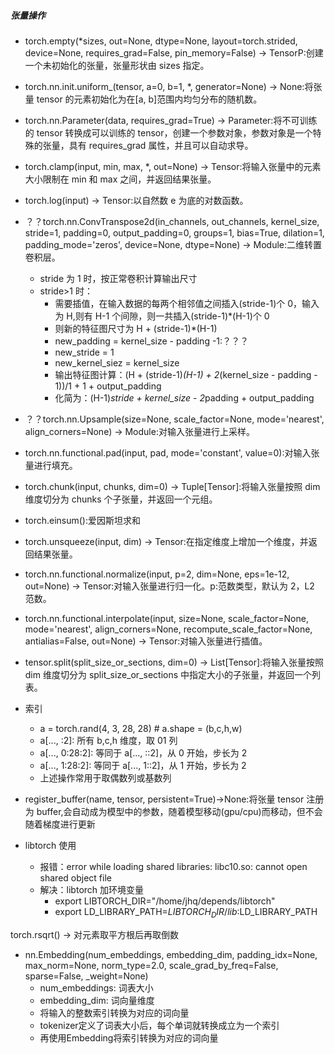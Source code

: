 <!--
 * @Author: jhq
 * @Date: 2025-02-08 14:15:50
 * @LastEditTime: 2025-03-26 12:01:10
 * @Description:
-->

##### 张量操作

- torch.empty(\*sizes, out=None, dtype=None, layout=torch.strided, device=None, requires_grad=False, pin_memory=False) → TensorP:创建一个未初始化的张量，张量形状由 sizes 指定。
- torch.nn.init.uniform\_(tensor, a=0, b=1, \*, generator=None) → None:将张量 tensor 的元素初始化为在[a, b]范围内均匀分布的随机数。
- torch.nn.Parameter(data, requires_grad=True) → Parameter:将不可训练的 tensor 转换成可以训练的 tensor，创建一个参数对象，参数对象是一个特殊的张量，具有 requires_grad 属性，并且可以自动求导。
- torch.clamp(input, min, max, \*, out=None) -> Tensor:将输入张量中的元素大小限制在 min 和 max 之间，并返回结果张量。
- torch.log(input) -> Tensor:以自然数 e 为底的对数函数。
- ？？torch.nn.ConvTranspose2d(in_channels, out_channels, kernel_size, stride=1, padding=0, output_padding=0, groups=1, bias=True, dilation=1, padding_mode='zeros', device=None, dtype=None) → Module:二维转置卷积层。
  - stride 为 1 时，按正常卷积计算输出尺寸
  - stride>1 时：
    - 需要插值，在输入数据的每两个相邻值之间插入(stride-1)个 0，输入为 H,则有 H-1 个间隙，则一共插入(stride-1)\*(H-1)个 0
    - 则新的特征图尺寸为 H + (stride-1)\*(H-1)
    - new_padding = kernel_size - padding -1:？？？
    - new_stride = 1
    - new_kernel_siez = kernel_size
    - 输出特征图计算：(H + (stride-1)_(H-1) + 2_(kernel_size - padding - 1))/1 + 1 + output_padding
    - 化简为：(H-1)*stride + kernel_size - 2*padding + output_padding
- ？？torch.nn.Upsample(size=None, scale_factor=None, mode='nearest', align_corners=None) → Module:对输入张量进行上采样。
- torch.nn.functional.pad(input, pad, mode='constant', value=0):对输入张量进行填充。
- torch.chunk(input, chunks, dim=0) -> Tuple[Tensor]:将输入张量按照 dim 维度切分为 chunks 个子张量，并返回一个元组。
- torch.einsum():爱因斯坦求和
- torch.unsqueeze(input, dim) -> Tensor:在指定维度上增加一个维度，并返回结果张量。
- torch.nn.functional.normalize(input, p=2, dim=None, eps=1e-12, out=None) -> Tensor:对输入张量进行归一化。p:范数类型，默认为 2，L2 范数。
- torch.nn.functional.interpolate(input, size=None, scale_factor=None, mode='nearest', align_corners=None, recompute_scale_factor=None, antialias=False, out=None) -> Tensor:对输入张量进行插值。
- tensor.split(split_size_or_sections, dim=0) -> List[Tensor]:将输入张量按照 dim 维度切分为 split_size_or_sections 中指定大小的子张量，并返回一个列表。
- 索引

  - a = torch.rand(4, 3, 28, 28) # a.shape = (b,c,h,w)
  - a[..., :2]: 所有 b,c,h 维度，取 01 列
  - a[..., 0:28:2]: 等同于 a[..., ::2]，从 0 开始，步长为 2
  - a[..., 1:28:2]: 等同于 a[..., 1::2]，从 1 开始，步长为 2
  - 上述操作常用于取偶数列或基数列

- register_buffer(name, tensor, persistent=True)->None:将张量 tensor 注册为 buffer,会自动成为模型中的参数，随着模型移动(gpu/cpu)而移动，但不会随着梯度进行更新

- libtorch 使用
  - 报错：error while loading shared libraries: libc10.so: cannot open shared object file
  - 解决：libtorch 加环境变量
    - export LIBTORCH_DIR="/home/jhq/depends/libtorch"
    - export LD_LIBRARY_PATH=$LIBTORCH_DIR/lib:$LD_LIBRARY_PATH

torch.rsqrt() -> 对元素取平方根后再取倒数

* nn.Embedding(num_embeddings, embedding_dim, padding_idx=None, max_norm=None, norm_type=2.0, scale_grad_by_freq=False, sparse=False, _weight=None)
  - num_embeddings: 词表大小
  - embedding_dim: 词向量维度
  - 将输入的整数索引转换为对应的词向量
  - tokenizer定义了词表大小后，每个单词就转换成立为一个索引
  - 再使用Embedding将索引转换为对应的词向量
